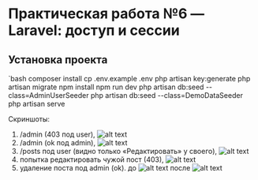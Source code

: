 # Практическая работа №6 — Laravel: доступ и сессии

## Установка проекта

`bash
composer install
cp .env.example .env
php artisan key:generate
php artisan migrate
npm install
npm run dev
php artisan db:seed --class=AdminUserSeeder
php artisan db:seed --class=DemoDataSeeder
php artisan serve



Скриншоты:
1. /admin (403 под user),  ![alt text](image.png)
2. /admin (ok под admin),  ![alt text](image-1.png)
3. /posts под user (видно только «Редактировать» у своего),  ![alt text](image-2.png)
4. попытка редактировать чужой пост (403),   ![alt text](image-3.png)
5. удаление поста под admin (ok).  до ![alt text](image-4.png)   после ![alt text](image-5.png)
